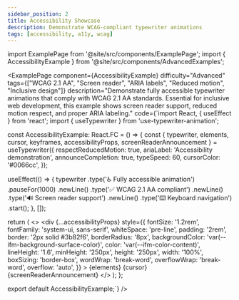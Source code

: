 ```yaml
---
sidebar_position: 2
title: Accessibility Showcase
description: Demonstrate WCAG-compliant typewriter animations
tags: [accessibility, a11y, wcag]
---
```


import ExamplePage from '@site/src/components/ExamplePage';
import { AccessibilityExample } from '@site/src/components/AdvancedExamples';

<ExamplePage
component={AccessibilityExample}
difficulty="Advanced"
tags={["WCAG 2.1 AA", "Screen reader", "ARIA labels", "Reduced motion", "Inclusive design"]}
description="Demonstrate fully accessible typewriter animations that comply with WCAG 2.1 AA standards. Essential for inclusive web development, this example shows screen reader support, reduced motion respect, and proper ARIA labeling."
code={`import React, { useEffect } from 'react';
import { useTypewriter } from 'use-typewriter-animation';

const AccessibilityExample: React.FC = () => {
  const { 
    typewriter, 
    elements, 
    cursor, 
    keyframes, 
    accessibilityProps, 
    screenReaderAnnouncement 
  } = useTypewriter({
    respectReducedMotion: true,
    ariaLabel: 'Accessibility demonstration',
    announceCompletion: true,
    typeSpeed: 60,
    cursorColor: '#0066cc',
  });

  useEffect(() => {
    typewriter
      .type('♿ Fully accessible animation')
      .pauseFor(1000)
      .newLine()
      .type('✅ WCAG 2.1 AA compliant')
      .newLine()
      .type('🔊 Screen reader support')
      .newLine()
      .type('⌨️ Keyboard navigation')
      .start();
  }, []);

  return (
    <>
      <style>{keyframes}</style>
      <div
        {...accessibilityProps}
        style={{
          fontSize: '1.2rem',
          fontFamily: 'system-ui, sans-serif',
          whiteSpace: 'pre-line',
          padding: '2rem',
          border: '2px solid #3b82f6',
          borderRadius: '8px',
          backgroundColor: 'var(--ifm-background-surface-color)',
          color: 'var(--ifm-color-content)',
          lineHeight: '1.6',
          minHeight: '250px',
          height: '250px',
          width: '100%',
          boxSizing: 'border-box',
          wordWrap: 'break-word',
          overflowWrap: 'break-word',
          overflow: 'auto',
        }}
      >
        {elements}
        {cursor}
        {screenReaderAnnouncement}
      </div>
    </>
  );
};

export default AccessibilityExample;`}
/>
